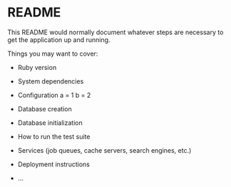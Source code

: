 # README

This README would normally document whatever steps are necessary to get the
application up and running.

Things you may want to cover:

* Ruby version

* System dependencies

* Configuration
a = 1
b = 2

* Database creation

* Database initialization

* How to run the test suite

* Services (job queues, cache servers, search engines, etc.)

* Deployment instructions

* ...
